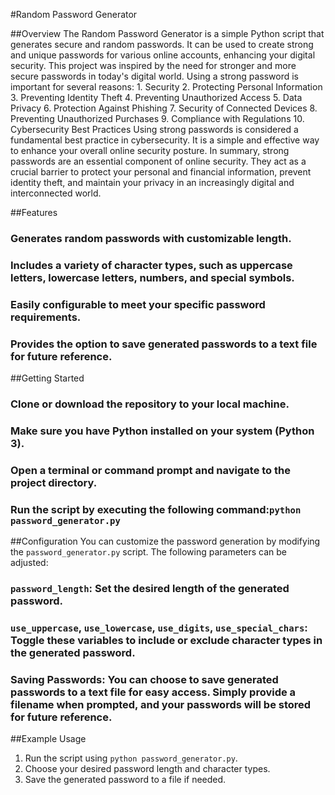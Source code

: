 #Random Password Generator 

##Overview 
 The Random Password Generator is a simple Python script that generates secure and random passwords. It can be used to create strong and unique passwords for various online accounts, enhancing your digital security. 
 This project was inspired by the need for stronger and more secure passwords in today's digital world. Using a strong password is important for several reasons: 1. Security 2. Protecting Personal Information 3. Preventing Identity Theft 4. Preventing Unauthorized Access 5. Data Privacy 6. Protection Against Phishing 7. Security of Connected Devices 8. Preventing Unauthorized Purchases 9. Compliance with Regulations 10. Cybersecurity Best Practices
 Using strong passwords is considered a fundamental best practice in cybersecurity. It is a simple and effective way to enhance your overall online security posture. In summary, strong passwords are an essential component of online security. They act as a crucial barrier to protect your personal and financial information, prevent identity theft, and maintain your privacy in an increasingly digital and interconnected world.

##Features 
### Generates random passwords with customizable length. 
### Includes a variety of character types, such as uppercase letters, lowercase letters, numbers, and special symbols. 
### Easily configurable to meet your specific password requirements. 
### Provides the option to save generated passwords to a text file for future reference.

 ##Getting Started 
### Clone or download the repository to your local machine. 
### Make sure you have Python installed on your system (Python 3). 
### Open a terminal or command prompt and navigate to the project directory. 
### Run the script by executing the following command:``` python password_generator.py ```


 ##Configuration 
You can customize the password generation by modifying the `password_generator.py` script. The following parameters can be adjusted:
### `password_length`: Set the desired length of the generated password.
### `use_uppercase`, `use_lowercase`, `use_digits`, `use_special_chars`: Toggle these variables to include or exclude character types in the generated password. 
### Saving Passwords: You can choose to save generated passwords to a text file for easy access. Simply provide a filename when prompted, and your passwords will be stored for future reference. 

 ##Example Usage 
1. Run the script using `python password_generator.py`. 
2. Choose your desired password length and character types. 
3. Save the generated password to a file if needed. 
